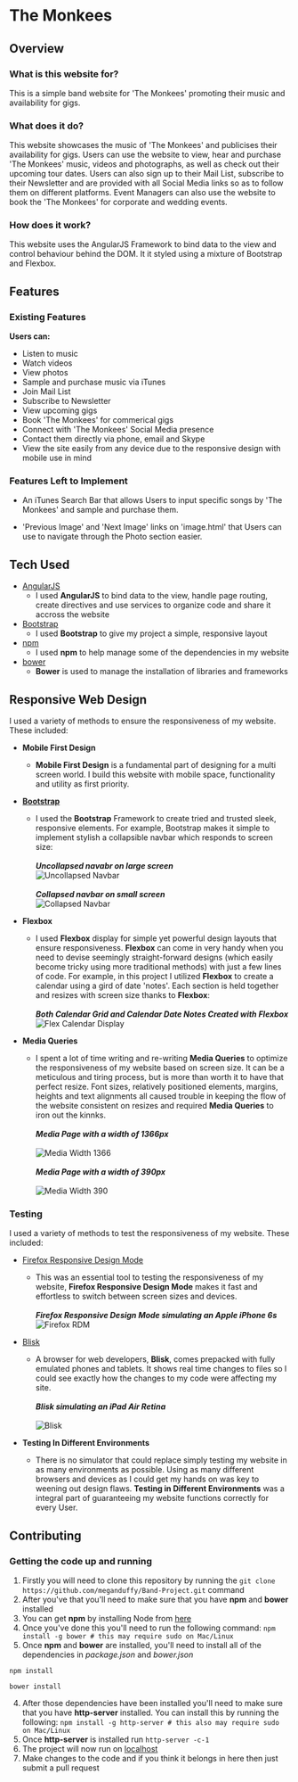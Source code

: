 # The Monkees

## Overview

### What is this website for?

This is a simple band website for 'The Monkees' promoting their music and availability for gigs.

### What does it do?

This website showcases the music of 'The Monkees' and publicises their availability for gigs. Users can use the website to view, hear and purchase 'The Monkees' music, videos and photographs, as well as check out their upcoming tour dates.
Users can also sign up to their Mail List, subscribe to their Newsletter and are provided with all Social Media links so as to follow them on different platforms. Event Managers can also use the website to book the 'The Monkees' for corporate and wedding events.

### How does it work?

This website uses the AngularJS Framework to bind data to the view and control behaviour behind the DOM. It it styled using a mixture of Bootstrap and Flexbox.

## Features

### Existing Features

**Users can:**
- Listen to music
- Watch videos
- View photos
- Sample and purchase music via iTunes
- Join Mail List
- Subscribe to Newsletter
- View upcoming gigs
- Book 'The Monkees' for commerical gigs
- Connect with 'The Monkees' Social Media presence
- Contact them directly via phone, email and Skype
- View the site easily from any device due to the responsive design with mobile use in mind

### Features Left to Implement

- An iTunes Search Bar that allows Users to input specific songs by 'The Monkees' and sample and purchase them.

- 'Previous Image' and 'Next Image' links on 'image.html' that Users can use to navigate through the Photo section easier.


## Tech Used

- [AngularJS](https://angularjs.org/)
    - I used **AngularJS** to bind data to the view, handle page routing, create directives and use services to organize code and share it accross the website
- [Bootstrap](http://getbootstrap.com/)
    - I used **Bootstrap** to give my project a simple, responsive layout
- [npm](https://www.npmjs.com/)
    - I used **npm** to help manage some of the dependencies in my website
- [bower](https://bower.io/)
    - **Bower** is used to manage the installation of libraries and frameworks

## Responsive Web Design

I used a variety of methods to ensure the responsiveness of my website. These included:
- **Mobile First Design**
    - **Mobile First Design** is a fundamental part of designing for a multi screen world. I build this website with mobile space, functionality and utility as first priority.

- [**Bootstrap**](http://getbootstrap.com/)
    - I used the **Bootstrap** Framework to create tried and trusted sleek, responsive elements. For example, Bootstrap makes it simple to implement stylish a collapsible navbar which responds to screen size:
        </br></br>**_Uncollapsed navabr on large screen_**</br>
        ![Uncollapsed Navbar](/screenshots/Project1-bootstrap-fullnav.png?raw=true "Uncollapsed Navbar")
        </br></br>**_Collapsed navbar on small screen_**</br>
        ![Collapsed Navbar](/screenshots/Project1-bootstrap-collapsednav.png?raw=true "Collapsed Navbar")

- **Flexbox**
    - I used **Flexbox** display for simple yet powerful design layouts that ensure responsiveness. **Flexbox** can come in very handy when you need to devise seemingly straight-forward designs (which easily become tricky using more traditional methods) with just a few lines of code. For example, in this project I utilized **Flexbox** to create a calendar using a gird of date 'notes'. Each section is held together and resizes with screen size thanks to **Flexbox**:
        </br></br>**_Both Calendar Grid and Calendar Date Notes Created with Flexbox_**</br>
        ![Flex Calendar Display](/screenshots/Project1-flexbox-verticaldisplay.png?raw=true "Vertical Flex Display")

- **Media Queries**
    - I spent a lot of time writing and re-writing **Media Queries** to optimize the responsiveness of my website based on screen size. It can be a meticulous and tiring process, but is more than worth it to have that perfect resize. Font sizes, relatively positioned elements, margins, heights and text alignments all caused trouble in keeping the flow of the website consistent on resizes and required **Media Queries** to iron out the kinnks.
        </br></br>**_Media Page with a width of 1366px_**</br></br>
        ![Media Width 1366](/screenshots/Project1-mediaqueries-1366px.png?raw=true "Media Width 1366")
        </br></br>**_Media Page with a width of 390px_**</br></br>
        ![Media Width 390](/screenshots/Project1-mediaqueries-390px.png?raw=true "Media Width 390")

### Testing

I used a variety of methods to test the responsiveness of my website. These included:

- [Firefox Responsive Design Mode](https://developer.mozilla.org/en-US/docs/Tools/Responsive_Design_Mode)
    - This was an essential tool to testing the responsiveness of my website, **Firefox Responsive Design Mode** makes it fast and effortless to switch between screen sizes and devices.
        </br></br>**_Firefox Responsive Design Mode simulating an Apple iPhone 6s_**</br>
        ![Firefox RDM](/screenshots/Project1-RDM.png?raw=true "FirefoxRDM")

- [Blisk](https://blisk.io/)
    - A browser for web developers, **Blisk**, comes prepacked with fully emulated phones and tablets. It shows real time changes to files so I could see exactly how the changes to my code were affecting my site.
        </br></br>**_Blisk simulating an iPad Air Retina_**</br></br>
        ![Blisk](/screenshots/Project1-blisk-ipadairretina.png?raw=true "Blisk")

- **Testing In Different Environments**
    - There is no simulator that could replace simply testing my website in as many environments as possible. Using as many different browsers and devices as I could get my hands on was key to weening out design flaws. **Testing in Different Environments** was a integral part of guaranteeing my website functions correctly for every User.

## Contributing

### Getting the code up and running
1. Firstly you will need to clone this repository by running the ```git clone https://github.com/meganduffy/Band-Project.git``` command
2. After you've that you'll need to make sure that you have **npm** and **bower** installed
  1. You can get **npm** by installing Node from [here](https://nodejs.org/en/)
  2. Once you've done this you'll need to run the following command:
     `npm install -g bower # this may require sudo on Mac/Linux`
3. Once **npm** and **bower** are installed, you'll need to install all of the dependencies in *package.json* and *bower.json*
  ```
  npm install

  bower install
  ```
4. After those dependencies have been installed you'll need to make sure that you have **http-server** installed. You can install this by running the following: ```npm install -g http-server # this also may require sudo on Mac/Linux```
5. Once **http-server** is installed run ```http-server -c-1```
6. The project will now run on [localhost](http://127.0.0.1:8080)
7. Make changes to the code and if you think it belongs in here then just submit a pull request
